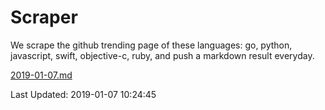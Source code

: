 # Scraper

We scrape the github trending page of these languages: go, python, javascript, swift, objective-c, ruby, and push a markdown result everyday.

[2019-01-07.md](https://github.com/henson/Scraper/blob/master/2019-01-07.md)

Last Updated: 2019-01-07 10:24:45